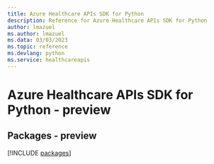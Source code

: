 ```yaml
---
title: Azure Healthcare APIs SDK for Python
description: Reference for Azure Healthcare APIs SDK for Python
author: lmazuel
ms.author: lmazuel
ms.data: 03/03/2023
ms.topic: reference
ms.devlang: python
ms.service: healthcareapis
---
```

# Azure Healthcare APIs SDK for Python - preview
## Packages - preview
[!INCLUDE [packages](healthcare-apis-index.md)]